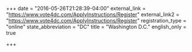 +++
date = "2016-05-26T21:28:39-04:00"
external_link = "https://www.vote4dc.com/ApplyInstructions/Register"
external_link2 = "https://www.vote4dc.com/ApplyInstructions/Register"
registration_type = "online"
state_abbreviation = "DC"
title = "Washington D.C."
english_only = true 

+++
